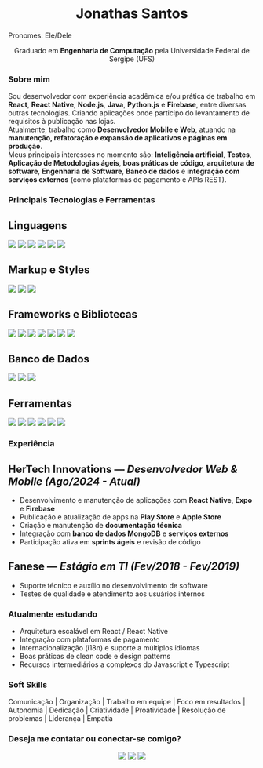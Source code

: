<h1 align="center">Jonathas Santos</h1>
<p align="left"> Pronomes: Ele/Dele </p>

<p align="center">
  Graduado em <strong>Engenharia de Computação</strong> pela Universidade Federal de Sergipe (UFS)
</p>

### Sobre mim
Sou desenvolvedor com experiência acadêmica e/ou prática de trabalho em **React**, **React Native**, **Node.js**, **Java**, **Python.js** e **Firebase**, entre diversas outras tecnologias. Criando aplicações onde participo do levantamento de requisitos à publicação nas lojas.  
Atualmente, trabalho como **Desenvolvedor Mobile e Web**, atuando na **manutenção, refatoração e expansão de aplicativos e páginas em produção**.  
Meus principais interesses no momento são: **Inteligência artificial**, **Testes**, **Aplicação de Metodologias ágeis**, **boas práticas de código**, **arquitetura de software**, **Engenharia de Software**, **Banco de dados** e **integração com serviços externos** (como plataformas de pagamento e APIs REST).

### Principais Tecnologias e Ferramentas

## Linguagens
<p align="left">
  <img src="https://img.shields.io/badge/JavaScript-F7DF1E?style=for-the-badge&logo=javascript&logoColor=black"/>
  <img src="https://img.shields.io/badge/TypeScript-3178C6?style=for-the-badge&logo=typescript&logoColor=white"/>
  <img src="https://img.shields.io/badge/Java-ED8B00?style=for-the-badge&logo=openjdk&logoColor=white"/>
  <img src="https://img.shields.io/badge/Python-3776AB?style=for-the-badge&logo=python&logoColor=white"/>
  <img src="https://img.shields.io/badge/C-00599C?style=for-the-badge&logo=c&logoColor=white"/>
  <img src="https://img.shields.io/badge/C++-00599C?style=for-the-badge&logo=cplusplus&logoColor=white"/>
</p>

## Markup e Styles
<p align="left">
  <img src="https://img.shields.io/badge/HTML5-E34F26?style=for-the-badge&logo=html5&logoColor=white"/>
  <img src="https://img.shields.io/badge/CSS3-1572B6?style=for-the-badge&logo=css3&logoColor=white"/>
  <img src="https://img.shields.io/badge/Tailwind_CSS-38B2AC?style=for-the-badge&logo=tailwind-css&logoColor=white"/>
</p>

## Frameworks e Bibliotecas
<p align="left">
  <img src="https://img.shields.io/badge/React-61DAFB?style=for-the-badge&logo=react&logoColor=black"/>
  <img src="https://img.shields.io/badge/React_Native-20232A?style=for-the-badge&logo=react&logoColor=61DAFB"/>
  <img src="https://img.shields.io/badge/Node.js-339933?style=for-the-badge&logo=node.js&logoColor=white"/>
  <img src="https://img.shields.io/badge/Express-000000?style=for-the-badge&logo=express&logoColor=white"/>
  <img src="https://img.shields.io/badge/Expo-000020?style=for-the-badge&logo=expo&logoColor=white"/>
  <img src="https://img.shields.io/badge/Firebase-FFCA28?style=for-the-badge&logo=firebase&logoColor=black"/>
  <img src="https://img.shields.io/badge/Spring_Boot-6DB33F?style=for-the-badge&logo=springboot&logoColor=white"/>
</p>

## Banco de Dados
<p align="left">
  <img src="https://img.shields.io/badge/MongoDB-4EA94B?style=for-the-badge&logo=mongodb&logoColor=white"/>
  <img src="https://img.shields.io/badge/MySQL-4479A1?style=for-the-badge&logo=mysql&logoColor=white"/>
  <img src="https://img.shields.io/badge/Firebase_DB-FFCA28?style=for-the-badge&logo=firebase&logoColor=black"/>
</p>

## Ferramentas
<p align="left">
  <img src="https://img.shields.io/badge/Git-F05033?style=for-the-badge&logo=git&logoColor=white"/>
  <img src="https://img.shields.io/badge/GitHub-181717?style=for-the-badge&logo=github&logoColor=white"/>
  <img src="https://img.shields.io/badge/GitLab-FC6D26?style=for-the-badge&logo=gitlab&logoColor=white"/>
  <img src="https://img.shields.io/badge/Azure_DevOps-0078D7?style=for-the-badge&logo=azure-devops&logoColor=white"/>
  <img src="https://img.shields.io/badge/Insomnia-4000BF?style=for-the-badge&logo=insomnia&logoColor=white"/>
  <img src="https://img.shields.io/badge/Android_Studio-3DDC84?style=for-the-badge&logo=android-studio&logoColor=white"/>
</p>

### Experiência

## **HerTech Innovations** — *Desenvolvedor Web & Mobile (Ago/2024 - Atual)*
- Desenvolvimento e manutenção de aplicações com **React Native**, **Expo** e **Firebase**
- Publicação e atualização de apps na **Play Store** e **Apple Store**
- Criação e manutenção de **documentação técnica**
- Integração com **banco de dados MongoDB** e **serviços externos**
- Participação ativa em **sprints ágeis** e revisão de código

## **Fanese** — *Estágio em TI (Fev/2018 - Fev/2019)*
- Suporte técnico e auxílio no desenvolvimento de software  
- Testes de qualidade e atendimento aos usuários internos

### Atualmente estudando
-  Arquitetura escalável em React / React Native  
-  Integração com plataformas de pagamento  
-  Internacionalização (i18n) e suporte a múltiplos idiomas  
-  Boas práticas de clean code e design patterns
-  Recursos intermediários a complexos do Javascript e Typescript

### Soft Skills
 Comunicação  |  Organização  |  Trabalho em equipe  |  Foco em resultados  |  Autonomia  |  Dedicação  |  Criatividade  | 
 Proatividade |  Resolução de problemas  |  Liderança  |  Empatia  

### Deseja me contatar ou conectar-se comigo?

<p align="center">
  <a href="mailto:kjonathas@live.com"><img src="https://img.shields.io/badge/Email-0078D4?style=for-the-badge&logo=gmail&logoColor=white" /></a>
  <a href="https://www.linkedin.com/in/jonathas-ec/"><img src="https://img.shields.io/badge/LinkedIn-0A66C2?style=for-the-badge&logo=linkedin&logoColor=white" /></a>
  <a href="https://portfolio-jonathas.vercel.app/"><img src="https://img.shields.io/badge/Portfólio-000000?style=for-the-badge&logo=vercel&logoColor=white" /></a>
</p>
